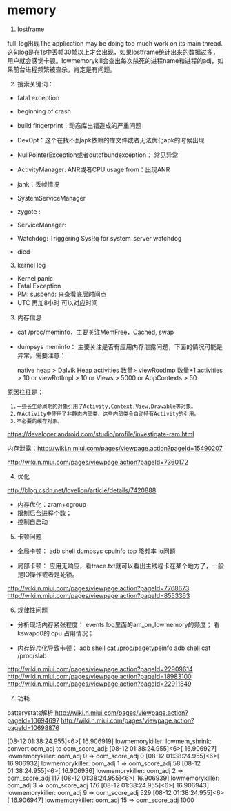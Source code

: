 # memory

1. lostframe

full_log出现The application may be doing too much work on its main thread.这句log是在1s中丢帧30帧以上才会出现，如果lostframe统计出来的数据过多，用户就会感觉卡顿。lowmemorykill会查出每次杀死的进程name和进程的adj，如果前台进程频繁被查杀，肯定是有问题。


2. 搜索关键词：

- fatal exception
- beginning of crash
- build fingerprint：动态库出错造成的严重问题
- DexOpt：这个在找不到apk依赖的库文件或者无法优化apk的时候出现
- NullPointerException或者outofbundexception： 常见异常
- ActivityManager: ANR或者CPU usage from：出现ANR
- jank：丢帧情况
- SystemServiceManager


- zygote :
- ServiceManager:
- Watchdog: Triggering SysRq for system_server watchdog
- died

3. kernel log

- Kernel panic
- Fatal Exception
- PM: suspend: 来查看底层时间点
- UTC 再加8小时 可以对应时间

3. 内存信息

- cat /proc/meminfo，主要关注MemFree，Cached, swap
- dumpsys meminfo： 主要关注是否有应用内存泄露问题，下面的情况可能是异常，需要注意：

     native heap > Dalvik Heap
     activities 数量> viewRootImp 数量+1
     activities > 10 or viewRotImpl > 10 or Views > 5000 or AppContexts > 50

原因往往是：

     1.一些长生命周期的对象引用了Activity,Context,View,Drawable等对象。
     2.在Activity中使用了非静态内部类，这些内部类会自动持有Activity的引用。
     3.不必要的缓存对象。

<https://developer.android.com/studio/profile/investigate-ram.html>

内存泄露：<http://wiki.n.miui.com/pages/viewpage.action?pageId=15490207>

<http://wiki.n.miui.com/pages/viewpage.action?pageId=7360172>

4. 优化

<http://blog.csdn.net/lovelion/article/details/7420888>

- 内存优化：zram+cgroup
- 限制后台进程个数；
- 控制自启动

5. 卡顿问题

- 全局卡顿：
    adb shell dumpsys cpuinfo
    top
    降频率
    io问题

- 局部卡顿：
    应用无响应，看trace.txt就可以看出主线程卡在某个地方了，一般是IO操作或者是死锁。

<http://wiki.n.miui.com/pages/viewpage.action?pageId=7768673>
<http://wiki.n.miui.com/pages/viewpage.action?pageId=8553363>


6. 规律性问题

- 分析现场内存紧张程度：
    events log里面的am_on_lowmemory的频度；
    看kswapd0的 cpu 占用情况；

- 内存碎片化导致卡顿：
    adb shell cat /proc/pagetypeinfo
    adb shell cat /proc/slab


<http://wiki.n.miui.com/pages/viewpage.action?pageId=22909614>
<http://wiki.n.miui.com/pages/viewpage.action?pageId=18983100>
<http://wiki.n.miui.com/pages/viewpage.action?pageId=22911849>

7. 功耗

batterystats解析
<http://wiki.n.miui.com/pages/viewpage.action?pageId=10694697>
<http://wiki.n.miui.com/pages/viewpage.action?pageId=10698876>



[08-12 01:38:24.955]<6>[   16.906919] lowmemorykiller: lowmem_shrink: convert oom_adj to oom_score_adj:
[08-12 01:38:24.955]<6>[   16.906927] lowmemorykiller: oom_adj 0 => oom_score_adj 0
[08-12 01:38:24.955]<6>[   16.906932] lowmemorykiller: oom_adj 1 => oom_score_adj 58
[08-12 01:38:24.955]<6>[   16.906936] lowmemorykiller: oom_adj 2 => oom_score_adj 117
[08-12 01:38:24.955]<6>[   16.906939] lowmemorykiller: oom_adj 3 => oom_score_adj 176
[08-12 01:38:24.955]<6>[   16.906943] lowmemorykiller: oom_adj 9 => oom_score_adj 529
[08-12 01:38:24.955]<6>[   16.906947] lowmemorykiller: oom_adj 15 => oom_score_adj 1000

